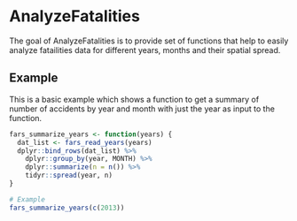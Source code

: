 # AnalyzeFatalities

The goal of AnalyzeFatalities is to provide set of functions that help to easily analyze fatailities data for different years, months and their spatial spread.

## Example

This is a basic example which shows a function to get a summary of number of accidents by year and month with just the year as input to the function.

``` r
fars_summarize_years <- function(years) {
  dat_list <- fars_read_years(years)
  dplyr::bind_rows(dat_list) %>%
    dplyr::group_by(year, MONTH) %>%
    dplyr::summarize(n = n()) %>%
    tidyr::spread(year, n)
}

# Example
fars_summarize_years(c(2013))

```

